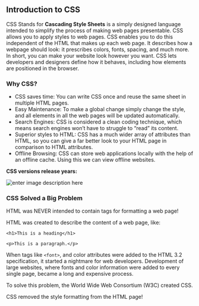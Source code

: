 
## Introduction to CSS

CSS Stands for **Cascading Style Sheets** 
is a simply designed language intended to simplify the process of making web pages presentable. CSS allows you to apply styles to web pages.
CSS enables you to do this independent of the HTML that makes up each web page. It describes how a webpage should look: it prescribes colors, fonts, spacing, and much more. In short, you can make your website look however you want. CSS lets developers and designers define how it behaves, including how elements are positioned in the browser.

### Why CSS?

 - CSS saves time: You can write CSS once and reuse the same sheet in multiple HTML pages.
 - Easy Maintenance: To make a global change simply change the style, and all elements in all the web pages will be updated automatically.
 - Search Engines: CSS is considered a clean coding technique, which means search engines won’t have to struggle to “read” its content.
 - Superior styles to HTML: CSS has a much wider array of attributes than HTML, so you can give a far better look to your HTML page in comparison to HTML attributes.
 - Offline Browsing: CSS can store web applications locally with the help of an offline cache. Using this we can view offline websites.

**CSS versions release years:**

![enter image description here](https://media.geeksforgeeks.org/wp-content/cdn-uploads/20220719140829/CSS-Released-year.png)


### CSS Solved a Big Problem
HTML was NEVER intended to contain tags for formatting a web page!

HTML was created to describe the content of a web page, like:

`<h1>This is a heading</h1>`

`<p>This is a paragraph.</p>`

When tags like `<font>`, and color attributes were added to the HTML 3.2 specification, it started a nightmare for web developers. Development of large websites, where fonts and color information were added to every single page, became a long and expensive process.

To solve this problem, the World Wide Web Consortium (W3C) created CSS.

CSS removed the style formatting from the HTML page!


